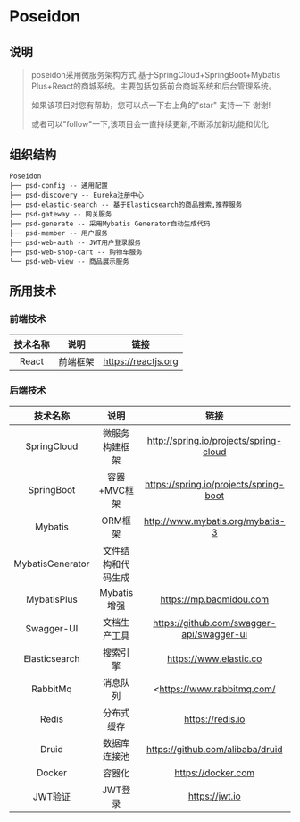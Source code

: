 # Poseidon

## 说明

> poseidon采用微服务架构方式,基于SpringCloud+SpringBoot+Mybatis Plus+React的商城系统。主要包括包括前台商城系统和后台管理系统。
>
> 如果该项目对您有帮助，您可以点一下右上角的"star" 支持一下 谢谢!
>
> 或者可以"follow"一下,该项目会一直持续更新,不断添加新功能和优化

## 组织结构

```
Poseidon
├── psd-config -- 通用配置
├── psd-discovery -- Eureka注册中心
├── psd-elastic-search -- 基于Elasticsearch的商品搜索,推荐服务
├── psd-gateway -- 网关服务
├── psd-generate -- 采用Mybatis Generator自动生成代码
├── psd-member -- 用户服务
├── psd-web-auth -- JWT用户登录服务
├── psd-web-shop-cart -- 购物车服务
└── psd-web-view -- 商品展示服务
```

## 所用技术

### 前端技术

| 技术名称 |   说明   |        链接         |
| :------: | :------: | :-----------------: |
|  React   | 前端框架 | https://reactjs.org |

### 后端技术

|     技术名称     |        说明        |                    链接                     |
| :--------------: | :----------------: | :-----------------------------------------: |
|   SpringCloud    |   微服务构建框架   |   http://spring.io/projects/spring-cloud    |
|    SpringBoot    |    容器+MVC框架    |   https://spring.io/projects/spring-boot    |
|     Mybatis      |      ORM框架       |      http://www.mybatis.org/mybatis-3       |
| MybatisGenerator | 文件结构和代码生成 |                                             |
|   MybatisPlus    |    Mybatis增强     |           https://mp.baomidou.com           |
|    Swagger-UI    |    文档生产工具    | <https://github.com/swagger-api/swagger-ui> |
|  Elasticsearch   |      搜索引擎      |           https://www.elastic.co            |
|     RabbitMq     |      消息队列      |         <https://www.rabbitmq.com/          |
|      Redis       |     分布式缓存     |              https://redis.io               |
|      Druid       |    数据库连接池    |      https://github.com/alibaba/druid       |
|      Docker      |       容器化       |             https://docker.com              |
|     JWT验证      |      JWT登录       |               https://jwt.io                |
